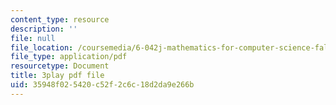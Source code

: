 ```yaml
---
content_type: resource
description: ''
file: null
file_location: /coursemedia/6-042j-mathematics-for-computer-science-fall-2010/35948f025420c52f2c6c18d2da9e266b_L3LMbpZIKhQ.pdf
file_type: application/pdf
resourcetype: Document
title: 3play pdf file
uid: 35948f02-5420-c52f-2c6c-18d2da9e266b
---
```

